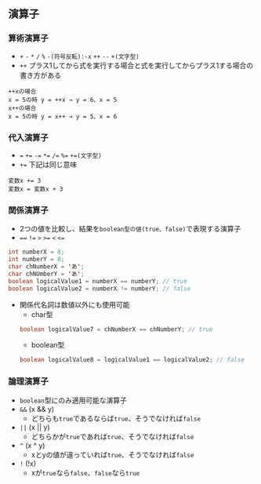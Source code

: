 ## 演算子
### 算術演算子
- `+` `-` `*` `/` `%` `-(符号反転):-x` `++` `--` `+(文字型)`
- `++` プラス1してから式を実行する場合と式を実行してからプラス1する場合の書き方がある
```
++xの場合
x = 5の時 y = ++x → y = 6、x = 5
x++の場合
x = 5の時 y = x++ → y = 5、x = 6
```
### 代入演算子
- `=` `+=` `-=` `*=` `/=` `%=` `+=(文字型)`
- `+=` 下記は同じ意味
```
変数x += 3
変数x = 変数x + 3
```
### 関係演算子
- 2つの値を比較し、結果を`boolean型の値(true、false)`で表現する演算子
- `==` `!=` `>` `>=` `<` `<=`
```java
int numberX = 8;
int numberY = 8;
char chNumberX = 'あ';
char chNUmberY = 'あ';
boolean logicalValue1 = numberX == numberY; // true
boolean logicalValue2 = numberX != numberY; // false
```
- 関係代名詞は数値以外にも使用可能
  - char型
  ```java
  boolean logicalValue7 = chNumberX == chNumberY; // true
  ```
  - boolean型
  ```java
  boolean logicalValue8 = logicalValue1 == logicalValue2; // false
  ```
### 論理演算子
- `boolean`型にのみ適用可能な演算子
- `&&` (x && y)
  - どちらも`true`であるならば`true`、そうでなければ`false`
- `||` (x || y)
  - どちらかが`true`であれば`true`、そうでなければ`false` 
- `^` (x ^ y)
  - xとyの値が違っていれば`true`、そうでなければ`false` 
- `!` (!x)
  - xが`true`なら`false`、`false`なら`true` 

